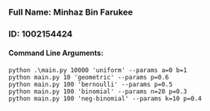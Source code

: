 ### Full Name: Minhaz Bin Farukee
### ID: 1002154424

#### Command Line Arguments:
```
python .\main.py 10000 'uniform' --params a=0 b=1
python main.py 10 'geometric' --params p=0.6
python main.py 100 'bernoulli' --params p=0.5
python main.py 100 'binomial' --params n=20 p=0.3
python main.py 100 'neg-binomial' --params k=10 p=0.4


```

